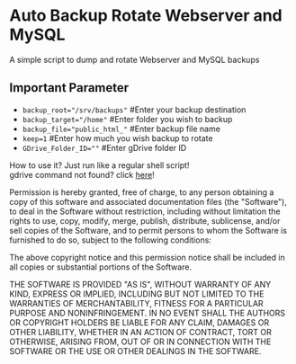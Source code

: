 # Auto Backup Rotate Webserver and MySQL

A simple script to dump and rotate Webserver and MySQL backups

## Important Parameter
<ul>
<li><code>backup_root="/srv/backups"</code> #Enter your backup destination</li>
<li><code>backup_target="/home"</code> #Enter folder you wish to backup</li>
<li><code>backup_file="public_html_"</code> #Enter backup file name</li>
<li><code>keep=1</code> #Enter how much you wish backup to rotate</li>
<li><code>GDrive_Folder_ID=""</code> #Enter gDrive folder ID</li>
</ul>

How to use it? Just run like a regular shell script!<br>
gdrive command not found? click <a href="http://bfy.tw/K1ra">here</a>!

Permission is hereby granted, free of charge, to any person obtaining a copy
of this software and associated documentation files (the "Software"), to deal
in the Software without restriction, including without limitation the rights
to use, copy, modify, merge, publish, distribute, sublicense, and/or sell
copies of the Software, and to permit persons to whom the Software is
furnished to do so, subject to the following conditions:

The above copyright notice and this permission notice shall be included in
all copies or substantial portions of the Software.

THE SOFTWARE IS PROVIDED "AS IS", WITHOUT WARRANTY OF ANY KIND, EXPRESS OR
IMPLIED, INCLUDING BUT NOT LIMITED TO THE WARRANTIES OF MERCHANTABILITY,
FITNESS FOR A PARTICULAR PURPOSE AND NONINFRINGEMENT. IN NO EVENT SHALL THE
AUTHORS OR COPYRIGHT HOLDERS BE LIABLE FOR ANY CLAIM, DAMAGES OR OTHER
LIABILITY, WHETHER IN AN ACTION OF CONTRACT, TORT OR OTHERWISE, ARISING FROM,
OUT OF OR IN CONNECTION WITH THE SOFTWARE OR THE USE OR OTHER DEALINGS IN
THE SOFTWARE.